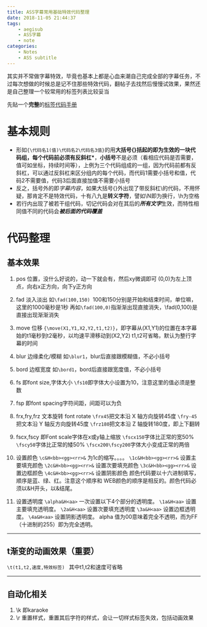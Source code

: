 ```yaml
---
title: ASS字幕常用基础特效代码整理
date: 2018-11-05 21:44:37
tags:
	- aegisub
	- ASS字幕
	- note
categories:
	- Notes
	- ASS subtitle
---
```


其实并不常做字幕特效，毕竟也基本上都是心血来潮自己完成全部的字幕任务，不过每次想做的时候总是记不住那些特效代码，翻帖子去找然后慢慢试效果，果然还是自己整理一个较常用的标签列表比较妥当

先贴一个**完整**的[标签代码手册](https://aegi.vmoe.info/docs/3.2/ASS_Tags/)

<!-- more -->

# 基本规则
+ 形如`{\代码名1(值)\代码名2\代码名3值}`的用**大括号{}**括起的即为生效的一块代码组，每个代码前必须有**反斜杠\***，**小括号**不是必须（看相应代码是否需要，值可如坐标，持续时间等），上例为三个代码组成的一组，因为代码前都有反斜杠，可以通过反斜杠来区分组内的每个代码，而代码1需要小括号和值，代码2不需要值，代码3后面直接加值不需要小括号
+ 反之，括号外的即*字幕内容*，如果大括号{}外出现了带反斜杠\的代码，不用怀疑，那肯定不是特效代码，十有八九是**转义字符**，譬如\N即为换行，\h为空格
+ 若行内出现了被若干组代码，切记代码会对在其后的***所有文字***生效，而特性相同值不同的代码会***被后面的代码覆盖***

# 代码整理
## 基本效果
1. pos 位置，没什么好说的，动一下就会有，然后xy微调即可
(0,0)为左上顶点，向右x正方向，向下y正方向

2. fad 淡入淡出 
如`\fad(100,150) `100和150分别是开始和结束时间，单位嘛，这里的1000毫秒是1秒
再如`\fad(100,0)`指渐渐出现直接消失，\fad(0,100)是直接出现渐渐消失

3. move 位移
`{\move(X1,Y1,X2,Y2,t1,t2)}`，即字幕从(X1,Y1)的位置在本字幕始的t1毫秒到t2毫秒，以均速平滑移动到(X2,Y2)
t1,t2可省略，默认为整行字幕的时间

4. blur 边缘柔化/模糊
如`\blur1`，blur后直接跟模糊值，不必小括号

5. bord 边框宽度
如`\bord1`，bord后直接跟宽度值，不必小括号

6. fs 即font size,字体大小
`\fs10`即字体大小设置为10，注意这里的值必须是整数

7. fsp 即font spacing字符间距，间距可以为负

8. frx,fry,frz 文本旋转 font rotate
`\frx45`把文本沿 X 轴方向旋转45度
`\fry-45`把文本沿 Y 轴反方向旋转45度
`\frz180`把文本沿 Z 轴旋转180度，即上下翻转

9. fscx,fscy 即Font scale字体在x或y轴上缩放
`\fscx150`字体比正常的宽50%
`\fscy50`字体比正常的矮50%
`\fscx200\fscy200`字体大小变成正常的两倍
10. 设置颜色
`\c&H<bb><gg><rr>&` 为1c的缩写。。。。
`\1c&H<bb><gg><rr>&` 设置主要填充颜色
`\2c&H<bb><gg><rr>&` 设置次要填充颜色
`\3c&H<bb><gg><rr>&` 设置边框颜色
`\4c&H<bb><gg><rr>&` 设置阴影颜色
	颜色代码要以十六进制填写，顺序是蓝、绿、红。注意这个顺序和 WEB颜色的顺序是相反的。颜色代码必须以&H开头，以&结尾。

11. 设置透明度
`\alpha&H<aa>` 一次设置以下4个部分的透明度。
`\1a&H<aa>` 设置主要填充透明度。
`\2a&H<aa>` 设置次要填充透明度
`\3a&H<aa>` 设置边框透明度。
`\4a&H<aa>` 设置阴影透明度。
	alpha 值为00意味着完全不透明，而为FF（十进制的255）即为完全透明。

------------

## t渐变的动画效果（重要）
`\t(t1,t2,速度,特效标签) ` 其中t1,t2和速度可省略

------------

## 自动化相关
1. \k 即karaoke
2. \r 重置样式，重置其后字符的样式，会让一切样式标签失效，包括动画效果